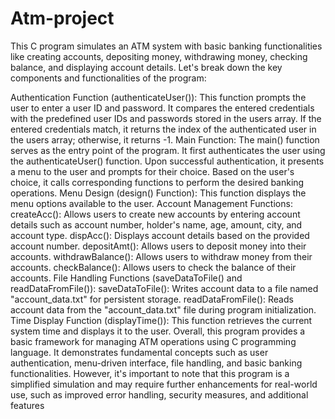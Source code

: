 # Atm-project

This C program simulates an ATM system with basic banking functionalities like creating accounts, depositing money, withdrawing money, checking balance, and displaying account details. Let's break down the key components and functionalities of the program:

Authentication Function (authenticateUser()):
This function prompts the user to enter a user ID and password.
It compares the entered credentials with the predefined user IDs and passwords stored in the users array.
If the entered credentials match, it returns the index of the authenticated user in the users array; otherwise, it returns -1.
Main Function:
The main() function serves as the entry point of the program.
It first authenticates the user using the authenticateUser() function.
Upon successful authentication, it presents a menu to the user and prompts for their choice.
Based on the user's choice, it calls corresponding functions to perform the desired banking operations.
Menu Design (design() Function):
This function displays the menu options available to the user.
Account Management Functions:
createAcc(): Allows users to create new accounts by entering account details such as account number, holder's name, age, amount, city, and account type.
dispAcc(): Displays account details based on the provided account number.
depositAmt(): Allows users to deposit money into their accounts.
withdrawBalance(): Allows users to withdraw money from their accounts.
checkBalance(): Allows users to check the balance of their accounts.
File Handling Functions (saveDataToFile() and readDataFromFile()):
saveDataToFile(): Writes account data to a file named "account_data.txt" for persistent storage.
readDataFromFile(): Reads account data from the "account_data.txt" file during program initialization.
Time Display Function (displayTime()):
This function retrieves the current system time and displays it to the user.
Overall, this program provides a basic framework for managing ATM operations using C programming language. It demonstrates fundamental concepts such as user authentication, menu-driven interface, file handling, and basic banking functionalities. However, it's important to note that this program is a simplified simulation and may require further enhancements for real-world use, such as improved error handling, security measures, and additional features
